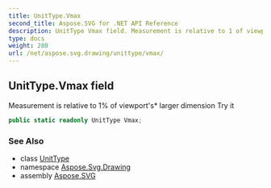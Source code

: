 ```yaml
---
title: UnitType.Vmax
second_title: Aspose.SVG for .NET API Reference
description: UnitType Vmax field. Measurement is relative to 1 of viewports larger dimension Try it
type: docs
weight: 280
url: /net/aspose.svg.drawing/unittype/vmax/
---
```

## UnitType.Vmax field

Measurement is relative to 1% of viewport's* larger dimension Try it

```csharp
public static readonly UnitType Vmax;
```

### See Also

* class [UnitType](../)
* namespace [Aspose.Svg.Drawing](../../../aspose.svg.drawing/)
* assembly [Aspose.SVG](../../../)
